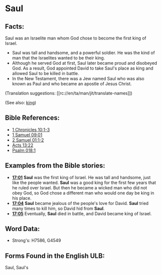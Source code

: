 # Saul

## Facts:

Saul was an Israelite man whom God chose to become the first king of Israel.

* Saul was tall and handsome, and a powerful soldier. He was the kind of man that the Israelites wanted to be their king.
* Although he served God at first, Saul later became proud and disobeyed God. As a result, God appointed David to take Saul's place as king and allowed Saul to be killed in battle.
* In the New Testament, there was a Jew named Saul who was also known as Paul and who became an apostle of Jesus Christ.

(Translation suggestions: [[rc://en/ta/man/jit/translate-names]])

(See also: [king](../other/king.md))

## Bible References:

* [1 Chronicles 10:1-3](rc://en/tn/help/1ch/10/01)
* [1 Samuel 09:01](rc://en/tn/help/1sa/09/01)
* [2 Samuel 01:1-2](rc://en/tn/help/2sa/01/01)
* [Acts 13:22](rc://en/tn/help/act/13/22)
* [Psalm 018:1](rc://en/tn/help/psa/018/001)

## Examples from the Bible stories:

* __[17:01](rc://en/tn/help/obs/17/01)__ __Saul__ was the first king of Israel. He was tall and handsome, just like the people wanted. __Saul__ was a good king for the first few years that he ruled over Israel. But then he became a wicked man who did not obey God, so God chose a different man who would one day be king in his place.
* __[17:04](rc://en/tn/help/obs/17/04)__ __Saul__ became jealous of the people's love for David. __Saul__ tried many times to kill him, so David hid from __Saul__.
* __[17:05](rc://en/tn/help/obs/17/05)__ Eventually, __Saul__ died in battle, and David became king of Israel.

## Word Data:

* Strong's: H7586, G4549

## Forms Found in the English ULB:

Saul, Saul's
